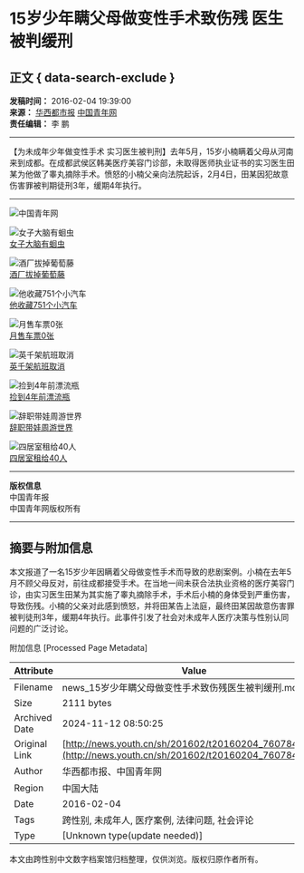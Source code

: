 # 15岁少年瞒父母做变性手术致伤残 医生被判缓刑

## 正文 { data-search-exclude }


**发稿时间：** 2016-02-04 19:39:00  
**来源：** [华西都市报](http://news.qq.com/a/20160204/047775.htm)  [中国青年网](http://www.youth.cn)  
**责任编辑：** 李 鹏

---

【为未成年少年做变性手术 实习医生被判刑】去年5月，15岁小楠瞒着父母从河南来到成都。在成都武侯区韩美医疗美容门诊部，未取得医师执业证书的实习医生田某为他做了睾丸摘除手术。愤怒的小楠父亲向法院起诉，2月4日，田某因犯故意伤害罪被判期徒刑3年，缓期4年执行。

---

![中国青年网](../../images/youth_sjy_logo.png)

![女子大脑有蛔虫](https://news.youth.cn/bx/tszh/202308/W020230830565302588839.png)  
[女子大脑有蛔虫](https://d.youth.cn/shrgch/202308/t20230830_14752942.htm)

![酒厂拔掉葡萄藤](https://news.youth.cn/bx/tszh/202308/W020230830564880273190.jpg)  
[酒厂拔掉葡萄藤](https://d.youth.cn/shrgch/202308/t20230829_14751728.htm)

![他收藏751个小汽车](https://news.youth.cn/bx/tszh/202308/W020230823541150849068.jpg)  
[他收藏751个小汽车](https://d.youth.cn/shrgch/202308/t20230823_14738479.htm)

![月售车票0张](https://news.youth.cn/bx/tszh/202308/W020230823540579850504.jpg)  
[月售车票0张](https://d.youth.cn/shrgch/202308/t20230822_14736278.htm)

![英千架航班取消](https://news.youth.cn/bx/tsgzn/202308/W020230830566272602928.jpg)  
[英千架航班取消](https://d.youth.cn/shrgch/202308/t20230830_14752940.htm)

![捡到4年前漂流瓶](https://news.youth.cn/bx/tsgzn/202308/W020230830565776936704.png)  
[捡到4年前漂流瓶](https://d.youth.cn/shrgch/202308/t20230829_14751277.htm)

![辞职带娃周游世界](https://news.youth.cn/bx/tsgzn/202308/W020230823542141176732.png)  
[辞职带娃周游世界](https://d.youth.cn/shrgch/202308/t20230822_14736322.htm)

![四居室租给40人](https://news.youth.cn/bx/tsgzn/202308/W020230823541698756844.jpg)  
[四居室租给40人](https://d.youth.cn/shrgch/202308/t20230823_14737547.htm)

---

**版权信息**  
中国青年报  
中国青年网版权所有

---

## 摘要与附加信息

<!-- tcd_abstract -->
本文报道了一名15岁少年因瞒着父母做变性手术而导致的悲剧案例。小楠在去年5月不顾父母反对，前往成都接受手术。在当地一间未获合法执业资格的医疗美容门诊，由实习医生田某为其实施了睾丸摘除手术，手术后小楠的身体受到严重伤害，导致伤残。小楠的父亲对此感到愤怒，并将田某告上法庭，最终田某因故意伤害罪被判徒刑3年，缓期4年执行。此事件引发了社会对未成年人医疗决策与性别认同问题的广泛讨论。
<!-- tcd_abstract_end -->

附加信息 [Processed Page Metadata]

| Attribute       | Value                                  |
|-----------------|----------------------------------------|
| Filename        | news_15岁少年瞒父母做变性手术致伤残医生被判缓刑.md                             |
| Size            | 2111 bytes                           |
| Archived Date   | 2024-11-12 08:50:25                             |
| Original Link   | [http://news.youth.cn/sh/201602/t20160204_7607849.htm](http://news.youth.cn/sh/201602/t20160204_7607849.htm)                       |
| Author          | 华西都市报、中国青年网                               |
| Region          | 中国大陆                               |
| Date            | 2016-02-04                                 |
| Tags            | 跨性别, 未成年人, 医疗案例, 法律问题, 社会评论                                 |
| Type            | [Unknown type(update needed)]                                 |
<!-- tcd_table_end -->

本文由跨性别中文数字档案馆归档整理，仅供浏览。版权归原作者所有。
